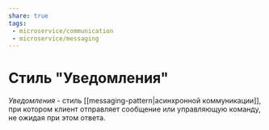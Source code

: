 ```yaml
---
share: true
tags:
 - microservice/communication
 - microservice/messaging
---
```

# Стиль "Уведомления"
*Уведомления* - стиль [[messaging-pattern|асинхронной коммуникации]], при котором клиент отправляет сообщение или управляющую команду, не ожидая при этом ответа.